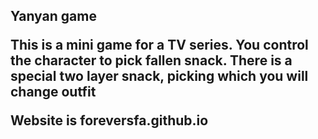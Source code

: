 <h2> Yanyan game
<p>This is a mini game for a TV series. You control the character to pick fallen snack. There is a special two layer snack, picking which you will change outfit </p>
<p>Website is foreversfa.github.io </p>
